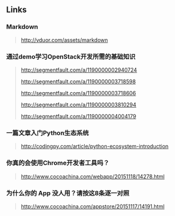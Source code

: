 ## Links

### Markdown
> http://vduor.com/assets/markdown

### 通过demo学习OpenStack开发所需的基础知识
> http://segmentfault.com/a/1190000002940724
> 
> http://segmentfault.com/a/1190000003718598
> 
> http://segmentfault.com/a/1190000003718606
> 
> http://segmentfault.com/a/1190000003810294
> 
> http://segmentfault.com/a/1190000004004179

### 一篇文章入门Python生态系统
> http://codingpy.com/article/python-ecosystem-introduction

### 你真的会使用Chrome开发者工具吗？
> http://www.cocoachina.com/webapp/20151118/14278.html

### 为什么你的 App 没人用？请按这8条逐一对照
> http://www.cocoachina.com/appstore/20151117/14191.html